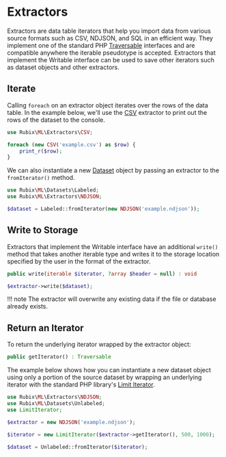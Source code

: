 # Extractors
Extractors are data table iterators that help you import data from various source formats such as CSV, NDJSON, and SQL in an efficient way. They implement one of the standard PHP [Traversable](https://www.php.net/manual/en/class.traversable.php) interfaces and are compatible anywhere the iterable pseudotype is accepted. Extractors that implement the Writable interface can be used to save other iterators such as dataset objects and other extractors.

## Iterate
Calling `foreach` on an extractor object iterates over the rows of the data table. In the example below, we'll use the [CSV](csv.md) extractor to print out the rows of the dataset to the console.

```php
use Rubix\ML\Extractors\CSV;

foreach (new CSV('example.csv') as $row) {
    print_r($row);
}
```

We can also instantiate a new [Dataset](../datasets/api.md) object by passing an extractor to the `fromIterator()` method.

```php
use Rubix\ML\Datasets\Labeled;
use Rubix\ML\Extractors\NDJSON;

$dataset = Labeled::fromIterator(new NDJSON('example.ndjson'));
```

## Write to Storage
Extractors that implement the Writable interface have an additional `write()` method that takes another iterable type and writes it to the storage location specified by the user in the format of the extractor.

```php
public write(iterable $iterator, ?array $header = null) : void
```

```php
$extractor->write($dataset);
```

!!! note
    The extractor will overwrite any existing data if the file or database already exists.

## Return an Iterator
To return the underlying iterator wrapped by the extractor object:
```php
public getIterator() : Traversable
```

The example below shows how you can instantiate a new dataset object using only a portion of the source dataset by wrapping an underlying iterator with the standard PHP library's [Limit Iterator](https://www.php.net/manual/en/class.limititerator.php).

```php
use Rubix\ML\Extractors\NDJSON;
use Rubix\ML\Datasets\Unlabeled;
use LimitIterator;

$extractor = new NDJSON('example.ndjson');

$iterator = new LimitIterator($extractor->getIterator(), 500, 1000);

$dataset = Unlabeled::fromIterator($iterator);
```
